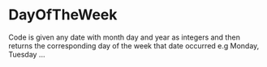 # DayOfTheWeek
Code is given any date with month day and year as integers and then returns the corresponding day of the week that date occurred e.g Monday, Tuesday ...
